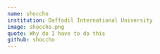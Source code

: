 ```yaml
---
name: shoccho
institution: Daffodil International University
image: shoccho.png 
quote: Why do I have to do this
github: shoccho
---
```

